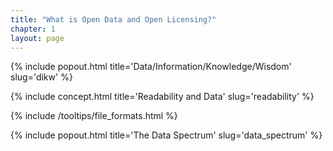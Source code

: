 ```yaml
---
title: "What is Open Data and Open Licensing?"
chapter: 1
layout: page
---
```




{% include popout.html title='Data/Information/Knowledge/Wisdom' slug='dikw' %}

{% include concept.html title='Readability and Data' slug='readability' %}

{% include /tooltips/file_formats.html %}

{% include popout.html title='The Data Spectrum' slug='data_spectrum' %}
